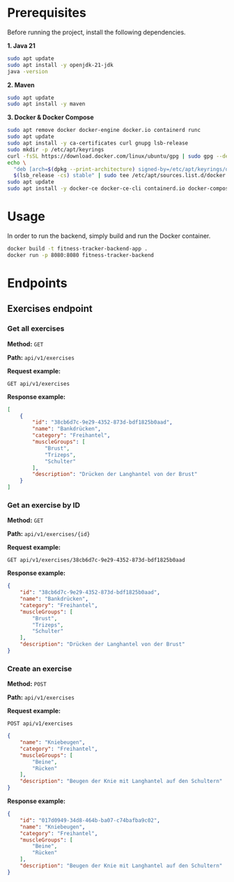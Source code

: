 # Prerequisites

Before running the project, install the following dependencies.

**1. Java 21**
```bash
sudo apt update
sudo apt install -y openjdk-21-jdk
java -version
```

**2. Maven**
```bash
sudo apt update
sudo apt install -y maven
```

**3. Docker & Docker Compose**
```bash
sudo apt remove docker docker-engine docker.io containerd runc
sudo apt update
sudo apt install -y ca-certificates curl gnupg lsb-release
sudo mkdir -p /etc/apt/keyrings
curl -fsSL https://download.docker.com/linux/ubuntu/gpg | sudo gpg --dearmor -o /etc/apt/keyrings/docker.gpg
echo \
  "deb [arch=$(dpkg --print-architecture) signed-by=/etc/apt/keyrings/docker.gpg] https://download.docker.com/linux/ubuntu \
  $(lsb_release -cs) stable" | sudo tee /etc/apt/sources.list.d/docker.list > /dev/null
sudo apt update
sudo apt install -y docker-ce docker-ce-cli containerd.io docker-compose-plugin
```

# Usage

In order to run the backend, simply build and run the Docker container.

```bash
docker build -t fitness-tracker-backend-app .
docker run -p 8080:8080 fitness-tracker-backend
```

# Endpoints

## Exercises endpoint

### Get all exercises
**Method:** ```GET```

**Path:** ```api/v1/exercises```

**Request example:**
```
GET api/v1/exercises
```

**Response example:**
```json
[
    {
        "id": "38cb6d7c-9e29-4352-873d-bdf1825b0aad",
        "name": "Bankdrücken",
        "category": "Freihantel",
        "muscleGroups": [
            "Brust",
            "Trizeps",
            "Schulter"
        ],
        "description": "Drücken der Langhantel von der Brust"
    }
]
```

### Get an exercise by ID
**Method:** ```GET```

**Path:** ```api/v1/exercises/{id}```

**Request example:**
```
GET api/v1/exercises/38cb6d7c-9e29-4352-873d-bdf1825b0aad
```

**Response example:**
```json
{
    "id": "38cb6d7c-9e29-4352-873d-bdf1825b0aad",
    "name": "Bankdrücken",
    "category": "Freihantel",
    "muscleGroups": [
        "Brust",
        "Trizeps",
        "Schulter"
    ],
    "description": "Drücken der Langhantel von der Brust"
}
```

### Create an exercise
**Method:** ```POST```

**Path:** ```api/v1/exercises```

**Request example:**
```
POST api/v1/exercises
```
```json
{
    "name": "Kniebeugen",
    "category": "Freihantel",
    "muscleGroups": [
        "Beine",
        "Rücken"
    ],
    "description": "Beugen der Knie mit Langhantel auf den Schultern"
}
```

**Response example:**
```json
{
    "id": "017d0949-34d8-464b-ba07-c74bafba9c02",
    "name": "Kniebeugen",
    "category": "Freihantel",
    "muscleGroups": [
        "Beine",
        "Rücken"
    ],
    "description": "Beugen der Knie mit Langhantel auf den Schultern"
}
```